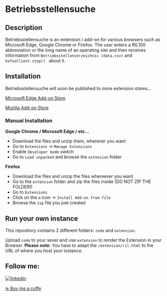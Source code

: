
# Betriebsstellensuche
## Description
Betriebsstellensuche is an extension / add-on for various browsers such as Microsoft Edge, Google Chrome or Firefox. The user enters a RIL100 abbreviation or the long name of an operating site and then receives information from `Betriebsstellenverzeichnis (data.csv)` and `hafasClient.stop() ` about it.


## Installation
Betriebsstellensuche will soon be published to more extension stores...

[Microsoft Edge Add-on Store](https://microsoftedge.microsoft.com/addons/detail/klcjnpkfnkaekemddcnmjjpjklnodpec)

[Mozilla Add-on Store](https://addons.mozilla.org/de/firefox/addon/betriebsstellen/)

### Manual Installation
**Google Chrome / Microsoft Edge / etc...**
- Download the files and unzip them, wherever you want
- Go to `Extensions` -> `Manage Extensions`
- Enable `Developer mode` switch
- Go to `Load unpacked` and browse the `extension` folder



**Firefox**
- Download the files and unzip the files whereever you want
- Go to the `extension` folder and zip the files inside (DO NOT ZIP THE FOLDER!)
- Go to `Extensions`
- Click on the `⚙️` icon -> `Install Add-on from file`
- Browse the `zip` file you just created
## Run your own instance
This repository contains 2 different folders: `code` and `extension`.

Upload `code` to your sever and use `extension` to render the Extension in your Browser. **Please note:** You have to adapt the `/extension/ril.html` to the URL of where you host your instance.


## Follow me:
[![linkedin](https://img.shields.io/badge/twitter-1DA1F2?style=for-the-badge&logo=twitter&logoColor=white)](https://twitter.com/SBahnFahrer)

[☕ Buy me a coffe](https://www.buymeacoffee.com/felixnietzold)
